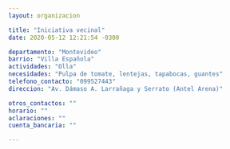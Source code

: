 ```yaml
---
layout: organizacion

title: "Iniciativa vecinal"
date: 2020-05-12 12:21:54 -0300

departamento: "Montevideo"
barrio: "Villa Española"
actividades: "Olla"
necesidades: "Pulpa de tomate, lentejas, tapabocas, guantes"
telefono_contacto: "099527443"
direccion: "Av. Dámaso A. Larrañaga y Serrato (Antel Arena)"

otros_contactos: ""
horario: ""
aclaraciones: ""
cuenta_bancaria: ""

---
```

